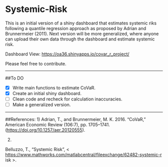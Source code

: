 # Systemic-Risk
This is an initial version of a shiny dashboard that estimates systemic riks following a quantile regression approach as proposed by Adrian and Brunnermeier (2011).
Next version will be more generalized, where anyone can upload their own data through the dashboard and estimate systemic risk.

Dashboard View: https://oa36.shinyapps.io/covar_r_project/

Please feel free to contribute.
____

##To DO
- [x] Write main functions to estimate CoVaR.
- [x] Create an initial shiny dashboard.
- [ ] Clean code and recheck for calculation inaccuracies.
- [ ] Make a generalized version.

___

##References:
1)
Adrian, T., and Brunnermeier, M. K. 2016. “CoVaR,” American Economic Review (106:7), pp. 1705–1741. (https://doi.org/10.1257/aer.20120555).

2)
Belluzzo, T., “Systemic Risk”, < https://www.mathworks.com/matlabcentral/fileexchange/62482-systemic-r isk >.